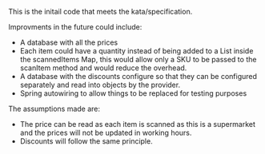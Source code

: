 This is the initail code that meets the kata/specification.

Improvments in the future could include:
* A database with all the prices
* Each item could have a quantity instead of being added to a List inside the scannedItems Map, this would allow only a SKU to be passed to the scanItem method and would reduce the overhead.
* A database with the discounts configure so that they can be configured separately and read into objects by the provider.
* Spring autowiring to allow things to be replaced for testing purposes

The assumptions made are:
* The price can be read as each item is scanned as this is a supermarket and the prices will not be updated in working hours.
* Discounts will follow the same principle.

